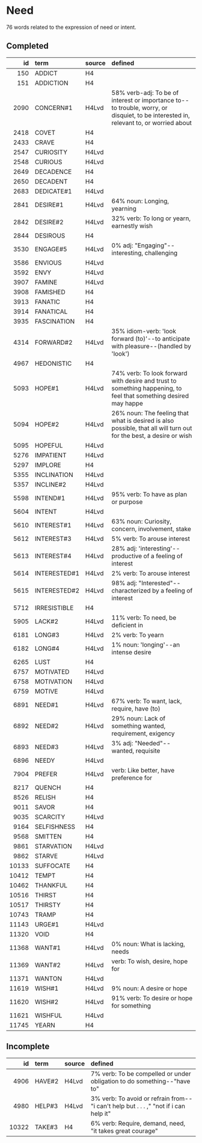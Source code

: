 # Need

76 words related to the expression of need or intent.

## Completed

|    id | term         | source   | defined                                                                                                                               |
|------:|:-------------|:---------|:--------------------------------------------------------------------------------------------------------------------------------------|
|   150 | ADDICT       | H4       |                                                                                                                                       |
|   151 | ADDICTION    | H4       |                                                                                                                                       |
|  2090 | CONCERN#1    | H4Lvd    | 58% verb-adj: To be of interest or importance to--to trouble, worry, or  disquiet, to be interested in, relevant to, or worried about |
|  2418 | COVET        | H4       |                                                                                                                                       |
|  2433 | CRAVE        | H4       |                                                                                                                                       |
|  2547 | CURIOSITY    | H4Lvd    |                                                                                                                                       |
|  2548 | CURIOUS      | H4Lvd    |                                                                                                                                       |
|  2649 | DECADENCE    | H4       |                                                                                                                                       |
|  2650 | DECADENT     | H4       |                                                                                                                                       |
|  2683 | DEDICATE#1   | H4Lvd    |                                                                                                                                       |
|  2841 | DESIRE#1     | H4Lvd    | 64% noun: Longing, yearning                                                                                                           |
|  2842 | DESIRE#2     | H4Lvd    | 32% verb: To long or yearn, earnestly wish                                                                                            |
|  2844 | DESIROUS     | H4       |                                                                                                                                       |
|  3530 | ENGAGE#5     | H4Lvd    | 0% adj: "Engaging"--interesting, challenging                                                                                          |
|  3586 | ENVIOUS      | H4Lvd    |                                                                                                                                       |
|  3592 | ENVY         | H4Lvd    |                                                                                                                                       |
|  3907 | FAMINE       | H4Lvd    |                                                                                                                                       |
|  3908 | FAMISHED     | H4       |                                                                                                                                       |
|  3913 | FANATIC      | H4       |                                                                                                                                       |
|  3914 | FANATICAL    | H4       |                                                                                                                                       |
|  3935 | FASCINATION  | H4       |                                                                                                                                       |
|  4314 | FORWARD#2    | H4Lvd    | 35% idiom-verb: 'look forward (to)'--to anticipate with pleasure--(handled  by 'look')                                                |
|  4967 | HEDONISTIC   | H4       |                                                                                                                                       |
|  5093 | HOPE#1       | H4Lvd    | 74% verb: To look forward with desire and trust to something happening,  to feel that something desired may happe                     |
|  5094 | HOPE#2       | H4Lvd    | 26% noun: The feeling that what is desired is also possible, that all  will turn out for the best, a desire or wish                   |
|  5095 | HOPEFUL      | H4Lvd    |                                                                                                                                       |
|  5276 | IMPATIENT    | H4Lvd    |                                                                                                                                       |
|  5297 | IMPLORE      | H4       |                                                                                                                                       |
|  5355 | INCLINATION  | H4Lvd    |                                                                                                                                       |
|  5357 | INCLINE#2    | H4Lvd    |                                                                                                                                       |
|  5598 | INTEND#1     | H4Lvd    | 95% verb: To have as plan or purpose                                                                                                  |
|  5604 | INTENT       | H4Lvd    |                                                                                                                                       |
|  5610 | INTEREST#1   | H4Lvd    | 63% noun: Curiosity, concern, involvement, stake                                                                                      |
|  5612 | INTEREST#3   | H4Lvd    | 5% verb: To arouse interest                                                                                                           |
|  5613 | INTEREST#4   | H4Lvd    | 28% adj: 'interesting'--productive of a feeling of interest                                                                           |
|  5614 | INTERESTED#1 | H4Lvd    | 2% verb: To arouse interest                                                                                                           |
|  5615 | INTERESTED#2 | H4Lvd    | 98% adj: "Interested"--characterized by a feeling of interest                                                                         |
|  5712 | IRRESISTIBLE | H4       |                                                                                                                                       |
|  5905 | LACK#2       | H4Lvd    | 11% verb: To need, be deficient in                                                                                                    |
|  6181 | LONG#3       | H4Lvd    | 2% verb: To yearn                                                                                                                     |
|  6182 | LONG#4       | H4Lvd    | 1% noun: 'longing'--an intense desire                                                                                                 |
|  6265 | LUST         | H4       |                                                                                                                                       |
|  6757 | MOTIVATED    | H4Lvd    |                                                                                                                                       |
|  6758 | MOTIVATION   | H4Lvd    |                                                                                                                                       |
|  6759 | MOTIVE       | H4Lvd    |                                                                                                                                       |
|  6891 | NEED#1       | H4Lvd    | 67% verb: To want, lack, require, have (to)                                                                                           |
|  6892 | NEED#2       | H4Lvd    | 29% noun: Lack of something wanted, requirement, exigency                                                                             |
|  6893 | NEED#3       | H4Lvd    | 3% adj: "Needed"--wanted, requisite                                                                                                   |
|  6896 | NEEDY        | H4Lvd    |                                                                                                                                       |
|  7904 | PREFER       | H4Lvd    | verb: Like better, have preference for                                                                                                |
|  8217 | QUENCH       | H4       |                                                                                                                                       |
|  8526 | RELISH       | H4       |                                                                                                                                       |
|  9011 | SAVOR        | H4       |                                                                                                                                       |
|  9035 | SCARCITY     | H4Lvd    |                                                                                                                                       |
|  9164 | SELFISHNESS  | H4       |                                                                                                                                       |
|  9568 | SMITTEN      | H4       |                                                                                                                                       |
|  9861 | STARVATION   | H4Lvd    |                                                                                                                                       |
|  9862 | STARVE       | H4Lvd    |                                                                                                                                       |
| 10133 | SUFFOCATE    | H4       |                                                                                                                                       |
| 10412 | TEMPT        | H4       |                                                                                                                                       |
| 10462 | THANKFUL     | H4       |                                                                                                                                       |
| 10516 | THIRST       | H4       |                                                                                                                                       |
| 10517 | THIRSTY      | H4       |                                                                                                                                       |
| 10743 | TRAMP        | H4       |                                                                                                                                       |
| 11143 | URGE#1       | H4Lvd    |                                                                                                                                       |
| 11320 | VOID         | H4       |                                                                                                                                       |
| 11368 | WANT#1       | H4Lvd    | 0% noun: What is lacking, needs                                                                                                       |
| 11369 | WANT#2       | H4Lvd    | verb: To wish, desire, hope for                                                                                                       |
| 11371 | WANTON       | H4Lvd    |                                                                                                                                       |
| 11619 | WISH#1       | H4Lvd    | 9% noun: A desire or hope                                                                                                             |
| 11620 | WISH#2       | H4Lvd    | 91% verb: To desire or hope for something                                                                                             |
| 11621 | WISHFUL      | H4Lvd    |                                                                                                                                       |
| 11745 | YEARN        | H4       |                                                                                                                                       |

## Incomplete

|    id | term   | source   | defined                                                                               |
|------:|:-------|:---------|:--------------------------------------------------------------------------------------|
|  4906 | HAVE#2 | H4Lvd    | 7% verb: To be compelled or under obligation to do something--"have to"               |
|  4980 | HELP#3 | H4Lvd    | 3% verb: To avoid or refrain from--"i can't help but . . . ," "not if  i can help it" |
| 10322 | TAKE#3 | H4       | 6% verb: Require, demand, need, "it takes great courage"                              |